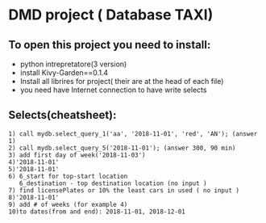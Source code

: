# DMD project ( Database TAXI)


## To open this project you need to install:
  * python intrepretatore(3 version)
  * install Kivy-Garden==0.1.4
  * Install all librires for project( their are at the head of each file)
  * you need have Internet connection to have write selects
  
 ## Selects(cheatsheet):


    1) call mydb.select_query_1('aa', '2018-11-01', 'red', 'AN'); (answer 1)
    2) call mydb.select_query_5('2018-11-01'); (answer 300, 90 min)
    3) add first day of week('2018-11-03')
    4)'2018-11-01'
    5)'2018-11-01'
    6) 6_start for top-start location
       6_destination - top destination location (no input )
    7) find licensePlates or 10% the least cars in used ( no input )
    8)'2018-11-01'
    9) add # of weeks (for example 4)
    10)to dates(from and end): 2018-11-01, 2018-12-01

